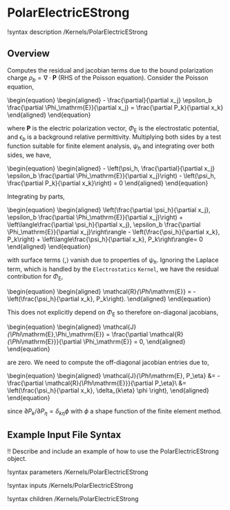 # PolarElectricEStrong

!syntax description /Kernels/PolarElectricEStrong

## Overview

Computes the residual and jacobian terms due to the bound polarization charge $\rho_b = \nabla \cdot \mathbf{P}$ (RHS of the Poisson equation). Consider the Poisson equation,

\begin{equation}
  \begin{aligned}
    - \frac{\partial}{\partial x_j} \epsilon_b \frac{\partial \Phi_\mathrm{E}}{\partial x_j} = \frac{\partial P_k}{\partial x_k}
  \end{aligned}
\end{equation}

where $\mathbf{P}$ is the electric polarization vector, $\Phi_\mathrm{E}$ is the electrostatic potential, and $\epsilon_b$ is a background relative permittivity. Multiplying both sides by a test function suitable for finite element analysis, $\psi_h$ and integrating over both sides, we have,

\begin{equation}
  \begin{aligned}
    - \left(\psi_h, \frac{\partial}{\partial x_j} \epsilon_b \frac{\partial \Phi_\mathrm{E}}{\partial x_j}\right) - \left(\psi_h, \frac{\partial P_k}{\partial x_k}\right) = 0
  \end{aligned}
\end{equation}

Integrating by parts,

\begin{equation}
  \begin{aligned}
    \left(\frac{\partial \psi_h}{\partial x_j}, \epsilon_b \frac{\partial \Phi_\mathrm{E}}{\partial x_j}\right) + \left\langle\frac{\partial \psi_h}{\partial x_j}, \epsilon_b \frac{\partial \Phi_\mathrm{E}}{\partial x_j}\right\rangle - \left(\frac{\psi_h}{\partial x_k}, P_k\right) + \left\langle\frac{\psi_h}{\partial x_k}, P_k\right\rangle= 0
  \end{aligned}
\end{equation}

with surface terms $\langle , \rangle$ vanish due to properties of $\psi_h$. Ignoring the Laplace term, which is handled by the `Electrostatics` `Kernel`, we have the residual contribution for $\Phi_\mathrm{E}$,

\begin{equation}
  \begin{aligned}
    \mathcal{R}_{\Phi_\mathrm{E}} = -\left(\frac{\psi_h}{\partial x_k}, P_k\right).
  \end{aligned}
\end{equation}

This does not explicitly depend on $\Phi_\mathrm{E}$ so therefore on-diagonal jacobians,

\begin{equation}
  \begin{aligned}
    \mathcal{J}_{\Phi_\mathrm{E},\Phi_\mathrm{E}} = \frac{\partial \mathcal{R}_{\Phi_\mathrm{E}}}{\partial \Phi_\mathrm{E}} = 0,
  \end{aligned}
\end{equation}

are zero. We need to compute the off-diagonal jacobian entries due to,

\begin{equation}
  \begin{aligned}
    \mathcal{J}_{\Phi_\mathrm{E}, P_\eta} &= -\frac{\partial \mathcal{R}_{\Phi_\mathrm{E}}}{\partial P_\eta}\\
    &= \left(\frac{\psi_h}{\partial x_k}, \delta_{k\eta} \phi \right),
  \end{aligned}
\end{equation}

since $\partial P_k / \partial P_\eta = \delta_{k\eta} \phi$ with $\phi$ a shape function of the finite element method.

## Example Input File Syntax

!! Describe and include an example of how to use the PolarElectricEStrong object.

!syntax parameters /Kernels/PolarElectricEStrong

!syntax inputs /Kernels/PolarElectricEStrong

!syntax children /Kernels/PolarElectricEStrong
